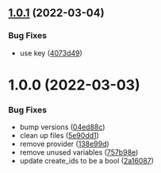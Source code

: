 ## [1.0.1](https://github.com/joor/terraform-aws-alertlogic/compare/v1.0.0...v1.0.1) (2022-03-04)


### Bug Fixes

* use key ([4073d49](https://github.com/joor/terraform-aws-alertlogic/commit/4073d49f914e8359177f5dafdf8b80e9d11cefd2))

# 1.0.0 (2022-03-03)


### Bug Fixes

* bump versions ([04ed88c](https://github.com/joor/terraform-aws-alertlogic/commit/04ed88c68d9e26bb189a42277ca2ffd36acbd021))
* clean up files ([5e90dd1](https://github.com/joor/terraform-aws-alertlogic/commit/5e90dd16c8c1aa172538f18717a8c09c527ca33e))
* remove provider ([138e99d](https://github.com/joor/terraform-aws-alertlogic/commit/138e99d6fb6628eda827f45632bc80d4d77450bc))
* remove unused variables ([757b98e](https://github.com/joor/terraform-aws-alertlogic/commit/757b98e5609f635f7acfb0ff6d6c038aa96b2c71))
* update create_ids to be a bool ([2a16087](https://github.com/joor/terraform-aws-alertlogic/commit/2a16087f102441c349d58e7318bfdff3067ff292))
